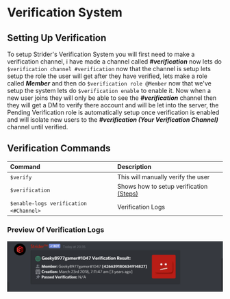 # Verification System

## Setting Up Verification

To setup Strider's Verification System you will first need to make a verification channel, i have made a channel called _**\#verification**_  now lets do `$verification channel #verification` now that the channel is setup lets setup the role the user will get after they have verified, lets make a role called _**Member**_ and then do `$verification role @Member` now that we've setup the system lets do `$verification enable` to enable it. Now when a new user joins they will only be able to see the _**\#verification**_ channel then they will get a DM to verify there account and will be let into the server, the Pending Verification role is automatically setup once verification is enabled and will isolate new users to the _**\#verification \(Your Verification Channel\)**_ channel until verified.

## Verification Commands

| Command | Description |
| :--- | :--- |
| `$verify` | This will manually verify the user |
| `$verification` | Shows how to setup verification [\(Steps\)](verification-system.md#setting-up-verification) |
| `$enable-logs verification <#Channel>` | Verification Logs |

### Preview Of Verification Logs

![](../.gitbook/assets/c2f78852845e44097b4924445793f881.png)

